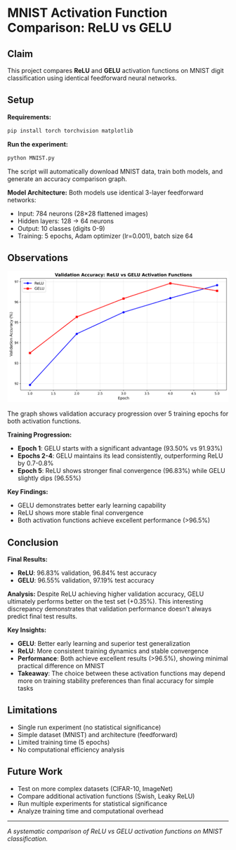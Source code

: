 # MNIST Activation Function Comparison: ReLU vs GELU

## Claim

This project compares **ReLU** and **GELU** activation functions on MNIST digit classification using identical feedforward neural networks.

## Setup

**Requirements:**
```bash
pip install torch torchvision matplotlib
```

**Run the experiment:**
```bash
python MNIST.py
```

The script will automatically download MNIST data, train both models, and generate an accuracy comparison graph.

**Model Architecture:**
Both models use identical 3-layer feedforward networks:
- Input: 784 neurons (28×28 flattened images)
- Hidden layers: 128 → 64 neurons
- Output: 10 classes (digits 0-9)
- Training: 5 epochs, Adam optimizer (lr=0.001), batch size 64

## Observations

![ReLU vs GELU Accuracy Comparison](relu_vs_gelu_accuracy.png)

The graph shows validation accuracy progression over 5 training epochs for both activation functions.

**Training Progression:**
- **Epoch 1**: GELU starts with a significant advantage (93.50% vs 91.93%)
- **Epochs 2-4**: GELU maintains its lead consistently, outperforming ReLU by 0.7-0.8%
- **Epoch 5**: ReLU shows stronger final convergence (96.83%) while GELU slightly dips (96.55%)

**Key Findings:**
- GELU demonstrates better early learning capability
- ReLU shows more stable final convergence
- Both activation functions achieve excellent performance (>96.5%)

## Conclusion

**Final Results:**
- **ReLU**: 96.83% validation, 96.84% test accuracy
- **GELU**: 96.55% validation, 97.19% test accuracy

**Analysis:**
Despite ReLU achieving higher validation accuracy, GELU ultimately performs better on the test set (+0.35%). This interesting discrepancy demonstrates that validation performance doesn't always predict final test results.

**Key Insights:**
- **GELU**: Better early learning and superior test generalization
- **ReLU**: More consistent training dynamics and stable convergence
- **Performance**: Both achieve excellent results (>96.5%), showing minimal practical difference on MNIST
- **Takeaway**: The choice between these activation functions may depend more on training stability preferences than final accuracy for simple tasks

## Limitations

- Single run experiment (no statistical significance)
- Simple dataset (MNIST) and architecture (feedforward)
- Limited training time (5 epochs)
- No computational efficiency analysis

## Future Work

- Test on more complex datasets (CIFAR-10, ImageNet)
- Compare additional activation functions (Swish, Leaky ReLU)
- Run multiple experiments for statistical significance
- Analyze training time and computational overhead

---

*A systematic comparison of ReLU vs GELU activation functions on MNIST classification.*